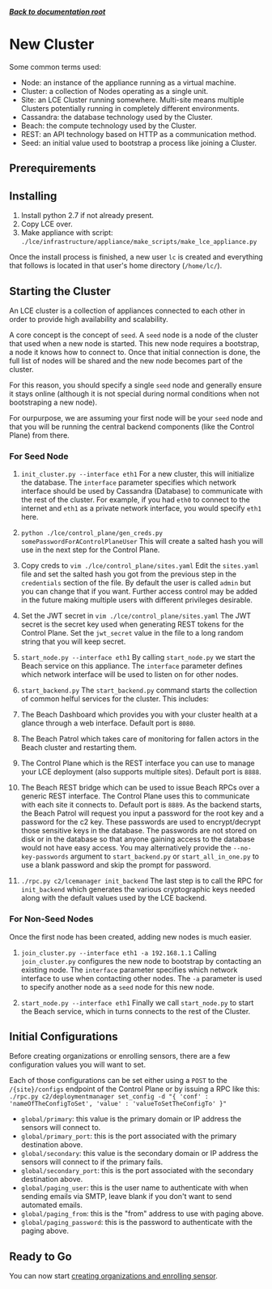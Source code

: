 ***[Back to documentation root](README.md)***

# New Cluster

Some common terms used:
* Node: an instance of the appliance running as a virtual machine.
* Cluster: a collection of Nodes operating as a single unit.
* Site: an LCE Cluster running somewhere. Multi-site means multiple Clusters potentially running in completely different environments.
* Cassandra: the database technology used by the Cluster.
* Beach: the compute technology used by the Cluster.
* REST: an API technology based on HTTP as a communication method.
* Seed: an initial value used to bootstrap a process like joining a Cluster.

## Prerequirements

## Installing
1. Install python 2.7 if not already present.
1. Copy LCE over.
1. Make appliance with script: `./lce/infrastructure/appliance/make_scripts/make_lce_appliance.py`

Once the install process is finished, a new user `lc` is created and everything that follows is located
in that user's home directory (`/home/lc/`).

## Starting the Cluster
An LCE cluster is a collection of appliances connected to each other in order to provide high availability and 
scalability.

A core concept is the concept of `seed`. A `seed` node is a node of the cluster that used when a new node is started.
This new node requires a bootstrap, a node it knows how to connect to. Once that initial connection is done, the
full list of nodes will be shared and the new node becomes part of the cluster.

For this reason, you should specify a single `seed` node and generally ensure it stays online (although it is not special
during normal conditions when not bootstraping a new node).

For ourpurpose, we are assuming your first node will be your `seed` node and that you will be running the central
backend components (like the Control Plane) from there.

### For Seed Node
1. `init_cluster.py --interface eth1`
For a new cluster, this will initialize the database. The `interface` parameter specifies which network interface should
be used by Cassandra (Database) to communicate with the rest of the cluster. For example, if you had `eth0` to connect
to the internet and `eth1` as a private network interface, you would specify `eth1` here.

2. `python ./lce/control_plane/gen_creds.py somePasswordForAControlPlaneUser`
This will create a salted hash you will use in the next step for the Control Plane.

3. Copy creds to `vim ./lce/control_plane/sites.yaml`
Edit the `sites.yaml` file and set the salted hash you got from the previous step in the `credentials` section of the 
file. By default the user is called `admin` but you can change that if you want. Further access control may be added
in the future making multiple users with different privileges desirable.

4. Set the JWT secret in `vim ./lce/control_plane/sites.yaml`
The JWT secret is the secret key used when generating REST tokens for the Control Plane. Set the `jwt_secret` value
in the file to a long random string that you will keep secret.

5. `start_node.py --interface eth1`
By calling `start_node.py` we start the Beach service on this appliance. The `interface` parameter defines which network
interface will be used to listen on for other nodes.

6. `start_backend.py`
The `start_backend.py` command starts the collection of common helful services for the cluster. This includes:
  1. The Beach Dashboard which provides you with your cluster health at a glance through a web interface. Default port is `8080`.
  2. The Beach Patrol which takes care of monitoring for fallen actors in the Beach cluster and restarting them.
  3. The Control Plane which is the REST interface you can use to manage your LCE deployment (also supports multiple sites). Default port is `8888`.
  4. The Beach REST bridge which can be used to issue Beach RPCs over a generic REST interface. The Control Plane uses this to communicate with each site it connects to. Default port is `8889`.
As the backend starts, the Beach Patrol will request you input a password for the root key and a password for the c2 key.
These passwords are used to encrypt/decrypt those sensitive keys in the database. The passwords are not stored on disk
or in the database so that anyone gaining access to the database would not have easy access. You may alternatively
provide the `--no-key-passwords` argument to `start_backend.py` or `start_all_in_one.py` to use a blank password and skip
the prompt for password.


7. `./rpc.py c2/lcemanager init_backend`
The last step is to call the RPC for `init_backend` which generates the various cryptographic keys needed along with the 
default values used by the LCE backend.

### For Non-Seed Nodes
Once the first node has been created, adding new nodes is much easier.

1. `join_cluster.py --interface eth1 -a 192.168.1.1`
Calling `join_cluster.py` configures the new node to bootstrap by contacting an existing node. The `interface` parameter
specifies which network interface to use when contacting other nodes. The `-a` parameter is used to specify another
node as a `seed` node for this new node.

2. `start_node.py --interface eth1`
Finally we call `start_node.py` to start the Beach service, which in turns connects to the rest of the Cluster.

## Initial Configurations
Before creating organizations or enrolling sensors, there are a few configuration values you will want to set.

Each of those configurations can be set either using a `POST` to the `/{site}/configs` endpoint of the Control Plane or
by issuing a RPC like this: `./rpc.py c2/deploymentmanager set_config -d "{ 'conf' : 'nameOfTheConfigToSet', 'value' : 'valueToSetTheConfigTo' }"`

* `global/primary`: this value is the primary domain or IP address the sensors will connect to.
* `global/primary_port`: this is the port associated with the primary destination above.
* `global/secondary`: this value is the secondary domain or IP address the sensors will connect to if the primary fails.
* `global/secondary_port`: this is the port associated with the secondary destination above.
* `global/paging_user`: this is the user name to authenticate with when sending emails via SMTP, leave blank if you don't want to send automated emails.
* `global/paging_from`: this is the "from" address to use with paging above.
* `global/paging_password`: this is the password to authenticate with the paging above.

## Ready to Go
You can now start [creating organizations and enrolling sensor](new_org.md).
